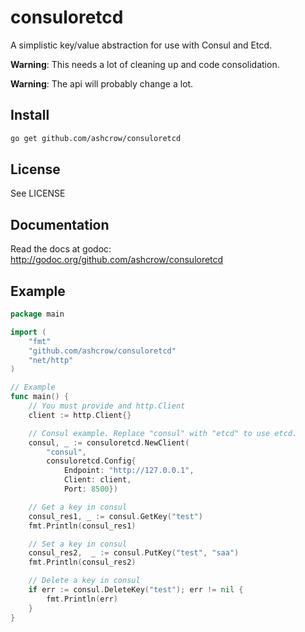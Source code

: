 # consuloretcd

A simplistic key/value abstraction for use with Consul and Etcd.

**Warning**: This needs a lot of cleaning up and code consolidation.

**Warning**: The api will probably change a lot.

## Install

```bash
go get github.com/ashcrow/consuloretcd
```

## License
See LICENSE

## Documentation
Read the docs at godoc: http://godoc.org/github.com/ashcrow/consuloretcd

## Example
```go
package main

import (
	"fmt"
	"github.com/ashcrow/consuloretcd"
	"net/http"
)

// Example
func main() {
    // You must provide and http.Client
	client := http.Client{}

    // Consul example. Replace "consul" with "etcd" to use etcd.
    consul, _ := consuloretcd.NewClient(
        "consul",
        consuloretcd.Config{
            Endpoint: "http://127.0.0.1",
            Client: client,
            Port: 8500})

    // Get a key in consul
	consul_res1, _ := consul.GetKey("test")
	fmt.Println(consul_res1)

    // Set a key in consul
	consul_res2,  _ := consul.PutKey("test", "saa")
	fmt.Println(consul_res2)

    // Delete a key in consul
    if err := consul.DeleteKey("test"); err != nil {
	    fmt.Println(err)
    }
}
